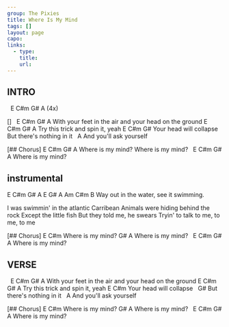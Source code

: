 ```yaml
---
group: The Pixies
title: Where Is My Mind
tags: []
layout: page
capo: 
links: 
  - type: 
    title: 
    url: 
---
```



## INTRO
&nbsp; E  C#m  G#  A (4x)

[]
&nbsp;          E                        C#m               G#  A
 With your feet in the air and your head on the ground
E    C#m            G#       A
 Try this trick and spin it, yeah
E                  C#m                G#
 Your head will collapse  But there's nothing in it
&nbsp;          A
And you'll ask yourself

[## Chorus]
E            C#m      G#           A
 Where is my mind?    Where is my mind?
&nbsp;    E       C#m   G#  A
 Where is my mind?

## instrumental
E  C#m  G#  A
E   G#         A             Am        C#m   B
Way out in the water, see it swimming.

I was swimmin' in the atlantic Carribean
Animals were hiding behind the rock
Except the little fish
But they told me, he swears
Tryin' to talk to me, to me, to me

[## Chorus]
E            C#m
 Where is my mind?
G#           A
 Where is my mind?
&nbsp;    E       C#m   G#  A
 Where is my mind?

## VERSE
&nbsp;          E                        C#m               G#  A
 With your feet in the air and your head on the ground
E    C#m            G#       A
 Try this trick and spin it, yeah
E                  C#m
 Your head will collapse
&nbsp;           G#
But there's nothing in it
&nbsp;          A
And you'll ask yourself

[## Chorus]
E            C#m
 Where is my mind?
G#           A
 Where is my mind?
&nbsp;    E       C#m   G#  A
 Where is my mind?

